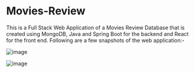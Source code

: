 # Movies-Review

This is a Full Stack Web Application of a Movies Review Database that is created using MongoDB, Java and Spring Boot for the backend and React for the front end. Following are a few snapshots of the web application:- 

![image](https://github.com/216aditya4565/Movies-Review/assets/31154710/b6c7bc9c-9749-4a21-aa07-02b6af2c1b3c)

![image](https://github.com/216aditya4565/Movies-Review/assets/31154710/c67695d6-7231-4a9c-af83-d7663e5f240e)
